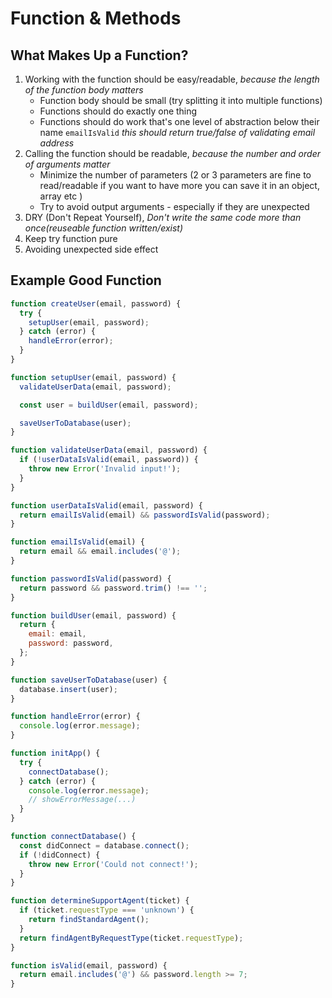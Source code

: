 # Function & Methods
## What Makes Up a Function?
1. Working with the function should be easy/readable, _because the length of the function body matters_
   * Function body should be small (try splitting it into multiple functions)
   * Functions should do exactly one thing
   * Functions should do work that's one level of abstraction below their name `emailIsValid` _this should return true/false of validating email address_
2. Calling the function should be readable, _because the number and order of arguments matter_
   * Minimize the number of parameters (2 or 3 parameters are fine to read/readable if you want to have more you can save it in an object, array etc )
   * Try to avoid output arguments - especially if they are unexpected
3. DRY (Don't Repeat Yourself), _Don't write the same code more than once(reuseable function written/exist)_
4. Keep try function pure
5. Avoiding unexpected side effect
## Example Good Function
```Javascript
function createUser(email, password) {
  try {
    setupUser(email, password);
  } catch (error) {
    handleError(error);
  }
}

function setupUser(email, password) {
  validateUserData(email, password);

  const user = buildUser(email, password);

  saveUserToDatabase(user);
}

function validateUserData(email, password) {
  if (!userDataIsValid(email, password)) {
    throw new Error('Invalid input!');
  }
}

function userDataIsValid(email, password) {
  return emailIsValid(email) && passwordIsValid(password);
}

function emailIsValid(email) {
  return email && email.includes('@');
}

function passwordIsValid(password) {
  return password && password.trim() !== '';
}

function buildUser(email, password) {
  return {
    email: email,
    password: password,
  };
}

function saveUserToDatabase(user) {
  database.insert(user);
}

function handleError(error) {
  console.log(error.message);
}
```
```Javascript
function initApp() {
  try {
    connectDatabase();
  } catch (error) {
    console.log(error.message);
    // showErrorMessage(...)
  }
}

function connectDatabase() {
  const didConnect = database.connect();
  if (!didConnect) {
    throw new Error('Could not connect!');
  }
}

function determineSupportAgent(ticket) {
  if (ticket.requestType === 'unknown') {
    return findStandardAgent();
  }
  return findAgentByRequestType(ticket.requestType);
}

function isValid(email, password) {
  return email.includes('@') && password.length >= 7;
}
```
